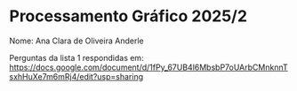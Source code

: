 # Processamento Gráfico 2025/2

Nome: Ana Clara de Oliveira Anderle

Perguntas da lista 1 respondidas em: https://docs.google.com/document/d/1fPy_67UB4l6MbsbP7oUArbCMnknnTsxhHuXe7m6mRj4/edit?usp=sharing
